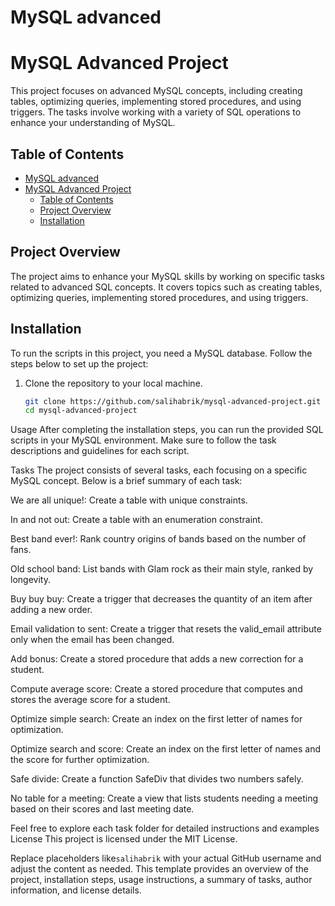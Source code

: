 # MySQL advanced
# MySQL Advanced Project

This project focuses on advanced MySQL concepts, including creating tables, optimizing queries, implementing stored procedures, and using triggers. The tasks involve working with a variety of SQL operations to enhance your understanding of MySQL.

## Table of Contents

- [MySQL advanced](#mysql-advanced)
- [MySQL Advanced Project](#mysql-advanced-project)
  - [Table of Contents](#table-of-contents)
  - [Project Overview](#project-overview)
  - [Installation](#installation)

## Project Overview

The project aims to enhance your MySQL skills by working on specific tasks related to advanced SQL concepts. It covers topics such as creating tables, optimizing queries, implementing stored procedures, and using triggers.

## Installation

To run the scripts in this project, you need a MySQL database. Follow the steps below to set up the project:

1. Clone the repository to your local machine.
   ```bash
   git clone https://github.com/salihabrik/mysql-advanced-project.git
   cd mysql-advanced-project


Usage
After completing the installation steps, you can run the provided SQL scripts in your MySQL environment. Make sure to follow the task descriptions and guidelines for each script.

Tasks
The project consists of several tasks, each focusing on a specific MySQL concept. Below is a brief summary of each task:

We are all unique!: Create a table with unique constraints.

In and not out: Create a table with an enumeration constraint.

Best band ever!: Rank country origins of bands based on the number of fans.

Old school band: List bands with Glam rock as their main style, ranked by longevity.

Buy buy buy: Create a trigger that decreases the quantity of an item after adding a new order.

Email validation to sent: Create a trigger that resets the valid_email attribute only when the email has been changed.

Add bonus: Create a stored procedure that adds a new correction for a student.

Compute average score: Create a stored procedure that computes and stores the average score for a student.

Optimize simple search: Create an index on the first letter of names for optimization.

Optimize search and score: Create an index on the first letter of names and the score for further optimization.

Safe divide: Create a function SafeDiv that divides two numbers safely.

No table for a meeting: Create a view that lists students needing a meeting based on their scores and last meeting date.

Feel free to explore each task folder for detailed instructions and examples
License
This project is licensed under the MIT License.


Replace placeholders like`salihabrik` with your actual GitHub username and adjust the content as needed. This template provides an overview of the project, installation steps, usage instructions, a summary of tasks, author information, and license details.
